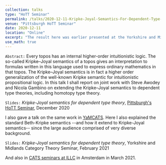 ```yaml
---
collection: talks
type: "HoTT Seminar"
permalink: /talks/2020-12-11-Kripke-Joyal-Semantics-For-Dependent-Type-Theory
venue: "Pittsburgh HoTT Seminar"
date: 2020-12-11
location: "Online"
excerpt: "The result here was earlier presented at the Yorkshire and Midlands Category Theory Seminars (YaMCATS) and Ghent–Leeds Virtual Logic Seminar and also at CATS seminars at ILLC, UvA, Amsterdam."
use_math: true
---
```



`Abstract:` Every topos has an internal higher-order intuitionistic logic. The so-called Kripke–Joyal semantics of a topos gives an interpretation to formulas written in this language used to express ordinary mathematics in that topos. The Kripke–Joyal semantics is in fact a higher order generalization of the well-known Kripke semantic for intuitionistic propositional logic. In this talk I shall report on joint work with Steve Awodey and Nicola Gambino on extending the Kripke–Joyal semantics to dependent type theories, including homotopy type theory.


`Slides:` _Kripke-Joyal semantics for dependent type theory_, [Pittsburgh's HoTT Seminar](http://mathieu.anel.free.fr/seminar.html), December 2020  <a href="/files/CT/KJsHoTT_slides_Pittsburgh.pdf" target="_blank"> <i class="fa fa-file-pdf-o" aria-hidden="true"></i> </a>

I also gave a talk on the same work in [YaMCATS](https://www2.le.ac.uk/departments/mathematics/extranet/staff-material/staff-profiles/simona-paoli/abstract-sina-hazratpur). Here I also explained the standard Beth-Kripke semantics --and how it extend to Kripke-Joyal semantics-- since the large audience comprised of very diverse background. 

`Slides:` _Kripke-Joyal semantics for dependent type theory_, Yorkshire and Midlands Category Theory Seminar, February 2021
<a href="/files/CT/kjshott_slides_YaMCATS.pdf" target="_blank"> <i class="fa fa-file-pdf-o" aria-hidden="true"></i> </a>

And also in [CATS seminars at ILLC](https://staff.fnwi.uva.nl/t.uemura/cats/) in Amsterdam in March 2021. 